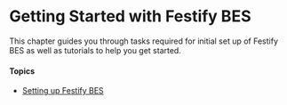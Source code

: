 # Getting Started with Festify BES

This chapter guides you through tasks required for initial set up of Festify BES as well as tutorials to help you get started.

#### Topics

- [Setting up Festify BES](setting-up)
